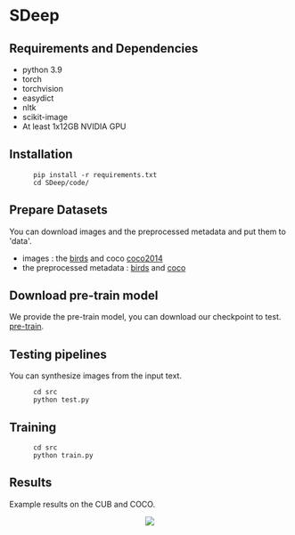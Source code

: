 # SDeep 
## Requirements and Dependencies
- python 3.9
- torch 
- torchvision
- easydict
- nltk
- scikit-image
- At least 1x12GB NVIDIA GPU

## Installation
  ```
        pip install -r requirements.txt
        cd SDeep/code/
  ```

  
## Prepare Datasets
You can download images and the preprocessed metadata and put them to 'data'.
- images : the [birds](http://www.vision.caltech.edu/visipedia/CUB-200-2011.html) and coco [coco2014](http://cocodataset.org/#download) 
- the preprocessed metadata : [birds](https://drive.google.com/file/d/1I6ybkR7L64K8hZOraEZDuHh0cCJw5OUj/view?usp=sharing) and [coco](https://drive.google.com/file/d/15Fw-gErCEArOFykW3YTnLKpRcPgI_3AB/view?usp=sharing) 

## Download pre-train model
We provide the pre-train model, you can download our checkpoint to test. [pre-train](https://pan.baidu.com/s/1fJJvURofSG6-N5D4IuVK9g).

## Testing pipelines
You can synthesize images from the input text.
  ```
        cd src
        python test.py 
  ```
## Training
  ```
        cd src
        python train.py 
  ```

## Results 
Example results on the CUB and COCO.
<div align="center">
  <img src=https://github.com/zxcnmmmmm/SDeep/blob/main/github-domo.jpg>
</div>

